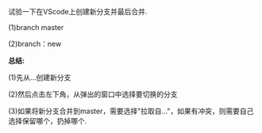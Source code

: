 试验一下在VScode上创建新分支并最后合并.

(1)branch master

(2)branch：new


**总结:**

(1)先从...创建新分支

(2)然后点击左下角，从弹出的窗口中选择要切换的分支

(3)如果将新分支合并到master，需要选择"拉取自..."，如果有冲突，则需要自己选择保留哪个，扔掉哪个.